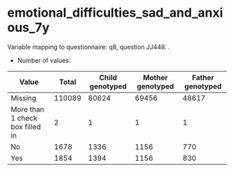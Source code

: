 # emotional_difficulties_sad_and_anxious_7y
Variable mapping to questionnaire: q8, question JJ448.
.
- Number of values:

| Value | Total | Child genotyped | Mother genotyped | Father genotyped |
| ----- | ----- | --------------- | ---------------- | ---------------- |
| Missing | 110089 | 80624 | 69456 | 48617 |
| More than 1 check box filled in | 2 | 1 | 1 |1 |
| No | 1678 | 1336 | 1156 |770 |
| Yes | 1854 | 1394 | 1156 |830 |



